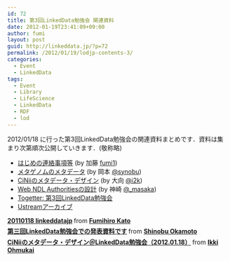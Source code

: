 ```yaml
---
id: 72
title: 第3回LinkedData勉強会 関連資料
date: 2012-01-19T23:41:09+09:00
author: fumi
layout: post
guid: http://linkeddata.jp/?p=72
permalink: /2012/01/19/lodjp-contents-3/
categories:
  - Event
  - LinkedData
tags:
  - Event
  - Library
  - LifeScience
  - LinkedData
  - RDF
  - lod
---
```

<!-- Facebook Like Button v1.9.6 BEGIN [http://blog.bottomlessinc.com] -->

<!-- Facebook Like Button END -->

<div class="twitterbutton" style="float: left; padding-right: 5px;">
  <a href="http://twitter.com/share" class="twitter-share-button" data-count="horizontal" data-text="第3回LinkedData勉強会 関連資料" data-via="" data-url="https://linkeddata.jp/2012/01/19/lodjp-contents-3/" data-lang="en" data-related="DolcePixel:We make beautiful and sweet WordPress Themes"></a>
</div>

2012/01/18 に行った第3回LinkedData勉強会の関連資料まとめです．資料は集まり次第順次公開していきます．(敬称略)

  * [はじめの連絡事項等](#__ss_11157995) (by 加藤 [fumi1](http://twitter.com/fumi1))
  * [メタゲノムのメタデータ](#__ss_11171412) (by 岡本 [@synobu](http://twitter.com/synobu))
  * [CiNiiのメタデータ・デザイン](#__ss_11157995) (by 大向 [@i2k](http://twitter.com/i2k))
  * [Web NDL Authoritiesの設計](http://www.kanzaki.com/works/2012/pub/0118lodj.html) (by 神崎 [@_masaka](http://twitter.com/_masaka))
  * [Togetter: 第3回LinkedData勉強会](http://togetter.com/li/243781)
  * [Ustreamアーカイブ](http://www.ustream.tv/recorded/19841387)



<div style="margin-bottom:5px">
  <strong> <a href="//www.slideshare.net/fumihiro/20110118-linkeddatajp" title="20110118 linkeddatajp" target="_blank">20110118 linkeddatajp</a> </strong> from <strong><a href="//www.slideshare.net/fumihiro" target="_blank">Fumihiro Kato</a></strong>
</div>



<div style="margin-bottom:5px">
  <strong> <a href="//www.slideshare.net/ShinobuOkamoto/linkeddata" title="第三回LinkedData勉強会での発表資料です" target="_blank">第三回LinkedData勉強会での発表資料です</a> </strong> from <strong><a href="//www.slideshare.net/ShinobuOkamoto" target="_blank">Shinobu Okamoto</a></strong>
</div>



<div style="margin-bottom:5px">
  <strong> <a href="//www.slideshare.net/ikki.ohmukai/cinii-11154725" title="CiNiiのメタデータ・デザイン＠LinkedData勉強会（2012.01.18）" target="_blank">CiNiiのメタデータ・デザイン＠LinkedData勉強会（2012.01.18）</a> </strong> from <strong><a href="//www.slideshare.net/ikki.ohmukai" target="_blank">Ikki Ohmukai</a></strong>
</div>